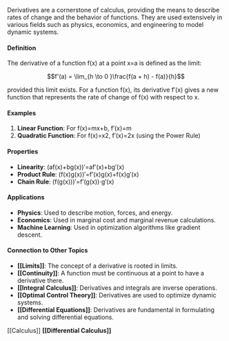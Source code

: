 Derivatives are a cornerstone of calculus, providing the means to describe rates of change and the behavior of functions. They are used extensively in various fields such as physics, economics, and engineering to model dynamic systems.

#### Definition

The derivative of a function f(x) at a point x=a is defined as the limit:

$$f'(a) = \lim_{h \to 0 }\frac{f(a + h) - f(a)}{h}$$

provided this limit exists. For a function f(x), its derivative f′(x) gives a new function that represents the rate of change of f(x) with respect to x.

#### Examples

1. **Linear Function**: For f(x)=mx+b, f′(x)=m
2. **Quadratic Function**: For f(x)=x2, f′(x)=2x (using the Power Rule)

#### Properties

- **Linearity**: (af(x)+bg(x))′=af′(x)+bg′(x)
- **Product Rule**: (f(x)g(x))′=f′(x)g(x)+f(x)g′(x)
- **Chain Rule**: (f(g(x)))′=f′(g(x))⋅g′(x)

#### Applications

- **Physics**: Used to describe motion, forces, and energy.
- **Economics**: Used in marginal cost and marginal revenue calculations.
- **Machine Learning**: Used in optimization algorithms like gradient descent.

#### Connection to Other Topics

- **[[Limits]]**: The concept of a derivative is rooted in limits.
- **[[Continuity]]**: A function must be continuous at a point to have a derivative there.
- **[[Integral Calculus]]**: Derivatives and integrals are inverse operations.
- **[[Optimal Control Theory]]**: Derivatives are used to optimize dynamic systems.
- **[[Differential Equations]]**: Derivatives are fundamental in formulating and solving differential equations.

[[Calculus]]
**[[Differential Calculus]]**